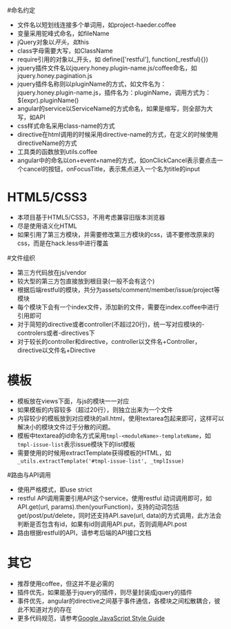 #命名约定

* 文件名以短划线连接多个单词用，如project-haeder.coffee
* 变量采用驼峰式命名，如fileName
* jQuery对象以$开头，如$this
* class字母需要大写，如ClassName
* require引用的对象以_开头，如 define(['restful'], function(_restful){})
* jquery插件文件名以jquery.honey.plugin-name.js/coffee命名，如jquery.honey.pagination.js
* jquery插件名称则以pluginName的方式，如文件名为：jquery.honey.plugin-name.js，插件名为：pluginName，调用方式为：$(expr).pluginName()
* angular的service以ServiceName的方式命名，如果是缩写，则全部为大写，如API
* css样式命名采用class-name的方式
* directive在html调用的时候采用directive-name的方式，在定义的时候使用directiveName的方式
* 工具类的函数放到utils.coffee
* angular中的命名以on+event+name的方式，如onClickCancel表示要点击一个cancel的按钮，onFocusTitle，表示焦点进入一个名为title的input

# HTML5/CSS3
* 本项目基于HTML5/CSS3，不用考虑兼容旧版本浏览器
* 尽是使用语义化HTML
* 如果引用了第三方模块，并需要修改第三方模块的css，请不要修改原来的css，而是在hack.less中进行覆盖

#文件组织

* 第三方代码放在js/vendor
* 较大型的第三方包直接放到根目录(一般不会有这个)
* 根据后端restful的模块，共分为assets/comment/member/issue/project等模块
* 每个模块下会有一个index文件，添加新的文件，需要在index.coffee中进行引用即可
* 对于简短的directive或者controller(不超过20行)，统一写对应模块的<module>-controlers或者<module>-directives下
* 对于较长的controller和directive，controller以文件名+Controller，directive以文件名+Directive

# 模板

* 模板放在views下面，与js的模块一一对应
* 如果模板的内容较多（超过20行），则独立出来为一个文件
* 内容较少的模板放到对应模块的all.html，使用textarea包起来即可，这样可以解决小的模块文件过于分散的问题。
* 模板中textarea的id命名方式采用`tmpl-<moduleName>-templateName`，如`tmpl-issue-list`表示issue模块下的list模板
* 需要使用的时候用extractTemplate获得模板的HTML，如`_utils.extractTemplate('#tmpl-issue-list', _tmplIssue)`

#路由与API调用

* 使用严格模式，即use strict
* restful API调用需要引用API这个service，使用restful 动词调用即可，如API.get(url, params).then(yourFunction)，支持的动词包括get/post/put/delete，同时还支持API.save(url, data)的方式调用，此方法会判断是否包含有id，如果有id则调用API.put，否则调用API.post
* 路由根据restful的API，请参考后端的API接口文档

# 其它
* 推荐使用coffee，但这并不是必需的
* 插件优先，如果能基于jquery的插件，则尽量封装成jquery的插件
* 事件优先，angular的directive之间基于事件通信，各模块之间松散耦合，彼此不知道对方的存在
* 更多代码规范，请参考[Google JavaScript Style Guide](http://google-styleguide.googlecode.com/svn/trunk/javascriptguide.xml)
